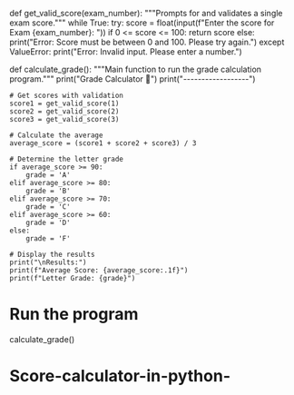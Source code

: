 def get_valid_score(exam_number):
    """Prompts for and validates a single exam score."""
    while True:
        try:
            score = float(input(f"Enter the score for Exam {exam_number}: "))
            if 0 <= score <= 100:
                return score
            else:
                print("Error: Score must be between 0 and 100. Please try again.")
        except ValueError:
            print("Error: Invalid input. Please enter a number.")

def calculate_grade():
    """Main function to run the grade calculation program."""
    print("Grade Calculator 📝")
    print("------------------")
    
    # Get scores with validation
    score1 = get_valid_score(1)
    score2 = get_valid_score(2)
    score3 = get_valid_score(3)
    
    # Calculate the average
    average_score = (score1 + score2 + score3) / 3
    
    # Determine the letter grade
    if average_score >= 90:
        grade = 'A'
    elif average_score >= 80:
        grade = 'B'
    elif average_score >= 70:
        grade = 'C'
    elif average_score >= 60:
        grade = 'D'
    else:
        grade = 'F'
    
    # Display the results
    print("\nResults:")
    print(f"Average Score: {average_score:.1f}")
    print(f"Letter Grade: {grade}")

# Run the program
calculate_grade()
# Score-calculator-in-python-
